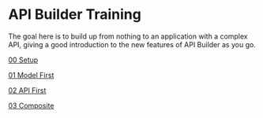 # API Builder Training

The goal here is to build up from nothing to an application with a complex API, giving a good introduction to the new features of API Builder as you go.

[00 Setup](./00_Setup)

[01 Model First](./01_ModelFirst)

[02 API First](./02_APIFirst)

[03 Composite](./03_Composite)
